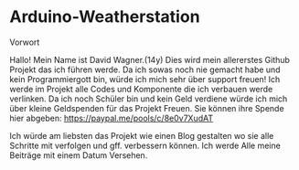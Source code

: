 # Arduino-Weatherstation
Vorwort

Hallo! Mein Name ist David Wagner.(14y)
Dies wird mein allererstes Github Projekt das ich führen werde. Da ich sowas noch nie gemacht habe und kein Programmiergott bin, würde ich mich sehr über support freuen! 
Ich werde im Projekt alle Codes und Komponente die ich verbauen werde verlinken. Da ich noch Schüler bin und kein Geld verdiene würde ich mich über kleine Geldspenden für das Projekt Freuen. Sie können ihre Spende hier abgeben:
https://paypal.me/pools/c/8e0v7XudAT

Ich würde am liebsten das Projekt wie einen Blog gestalten wo sie alle Schritte mit verfolgen und gff. verbessern können. Ich werde Alle meine Beiträge mit einem Datum Versehen.
